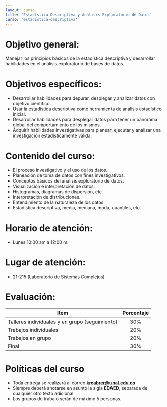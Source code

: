 ```yaml
---
layout: curso
title: 'Estadística Descriptiva y Análisis Exploratorio de Datos'
curso: 'estadistica-descriptiva'
---
```


# Objetivo general:

Manejar los principios básicos de la estadística descriptiva y desarrollar habilidades en el análisis exploratorio de bases de datos.

# Objetivos específicos:
- Desarrollar habilidades para depurar, desplegar y analizar datos con objetivo científico.
- Usar la estadística descriptiva como herramienta de análisis estadístico inicial.
- Desarrollar habilidades para desplegar datos para tener un panorama global del comportamiento de los mismos.
- Adquirir habilidades investigativas para planear, ejecutar y analizar una investigación estadísticamente válida.

# Contenido del curso:
- El proceso investigativo y el uso de los datos.
- Planeación de toma de datos con fines investigativos.
- Conceptos básicos del análisis exploratorio de datos.
- Visualización e interpretación de datos.
- Histogramas, diagramas de dispersión, etc.
- Interpretación de distribuciones.
- Entendimiento de la naturaleza de los datos.
- Estadística descriptiva, media, mediana, moda, cuantiles, etc.

# Horario de atención:
- Lunes 10:00 am a 12:00 m.

# Lugar de atención:
- 21-215 (Laboratorio de Sistemas Complejos)

# Evaluación:

| Item | Porcentaje |
| ------- | :------------: |
| Talleres individuales y en grupo (seguimiento) |	 30%|
| Trabajos individuales	 | 20% |
| Trabajos en grupo	 | 20% |
| Final	 | 30% |

# Políticas del curso
- Toda entrega se realizará al correo **krcabrer@unal.edu.co**
- Siempre deberá anotarse en asunto la sigla **EDAED**, separada de cualquier otro texto adicional.
- Los grupos de trabajo serán de máximo 5 personas.



